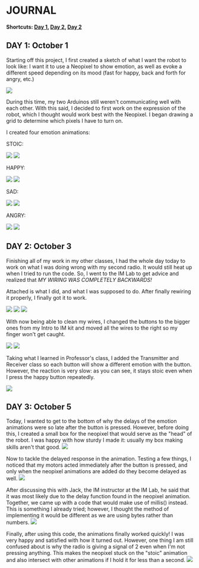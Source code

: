 # JOURNAL
**Shortcuts: [Day 1](journal.md#day-1-october-1), [Day 2](journal.md#day-2-october-3), [Day 2](journal.md#day-3-october-5)**

## DAY 1: October 1

Starting off this project, I first created a sketch of what I want the robot to look like: I want it to use a Neopixel to show emotion, as well as evoke a different speed depending on its mood (fast for happy, back and forth for angry, etc.)

![](images/sketch.jpg)

During this time, my two Arduinos still weren't communicating well with each other. With this said, I decided to first work on the expression of the robot, which I thought would work best with the Neopixel. I began drawing a grid to determine which pixels I have to turn on.

I created four emotion animations:

STOIC:

![](images/stoic.jpg)
![](images/stoic.gif)

HAPPY:

![](images/happy.jpg)
![](images/happy.gif)

SAD:

![](images/sad.jpg)
![](images/sad.gif)

ANGRY:

![](images/angry.jpg)
![](images/angry.gif)

## DAY 2: October 3

Finishing all of my work in my other classes, I had the whole day today to work on what I was doing wrong with my second radio. It would still heat up when I tried to run the code. So, I went to the IM Lab to get advice and realized that *MY WIRING WAS COMPLETELY BACKWARDS!*

Attached is what I did, and what I was supposed to do. After finally rewiring it properly, I finally got it to work.

![](images/myVersion.jpg)
![](images/actualVersion.jpg)
![](images/finally.gif)

With now being able to clean my wires, I changed the buttons to the bigger ones from my Intro to IM kit and moved all the wires to the right so my finger won't get caught.

![](images/messyButtons.jpg)
![](images/cleanButton.jpg)

Taking what I learned in Professor's class, I added the Transmitter and Receiver class so each button will show a different emotion with the button. However, the reaction is very slow: as you can see, it stays stoic even when I press the happy button repeatedly.

![](images/slowReaction.gif)

## DAY 3: October 5

Today, I wanted to get to the bottom of why the delays of the emotion animations were so late after the button is pressed. However, before doing this, I created a small box for the neopixel that would serve as the "head" of the robot. I was happy with how sturdy I made it: usually my box making skills aren't that good.
![](images/neoBox.gif)

Now to tackle the delayed response in the animation. Testing a few things, I noticed that my motors acted immediately after the button is pressed, and only when the neopixel animations are added do they become delayed as well.
![](images/fastMotors.gif)

After discussing this with Jack, the IM instructor at the IM Lab, he said that it was most likely due to the delay function found in the neopixel animation. Together, we came up with a code that would make use of millis() instead. This is something I already tried; however, I thought the method of implementing it would be different as we are using bytes rather than numbers.
![](images/jackNotes.jpg)

Finally, after using this code, the animations finally worked quickly! I was very happy and satisfied with how it turned out. However, one thing I am still confused about is why the radio is giving a signal of 2 even when I'm not pressing anything. This makes the neopixel stuck on the "stoic" animation and also intersect with other animations if I hold it for less than a second.
![](images/emotionMix.gif)
